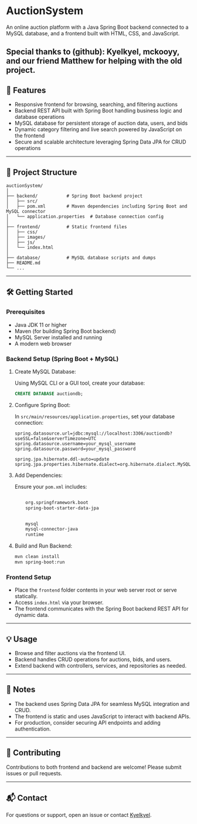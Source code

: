 # AuctionSystem

An online auction platform with a Java Spring Boot backend connected to a MySQL database, and a frontend built with HTML, CSS, and JavaScript.

Special thanks to (github): Kyelkyel, mckooyy, and our friend Matthew for helping with the old project.
---

## 🚀 Features

- Responsive frontend for browsing, searching, and filtering auctions
- Backend REST API built with Spring Boot handling business logic and database operations
- MySQL database for persistent storage of auction data, users, and bids
- Dynamic category filtering and live search powered by JavaScript on the frontend
- Secure and scalable architecture leveraging Spring Data JPA for CRUD operations

---

## 📂 Project Structure

```
auctionSystem/
│
├── backend/           # Spring Boot backend project
│   ├── src/
│   ├── pom.xml        # Maven dependencies including Spring Boot and MySQL connector
│   └── application.properties  # Database connection config
│
├── frontend/          # Static frontend files
│   ├── css/
│   ├── images/
│   ├── js/
│   └── index.html
│
├── database/          # MySQL database scripts and dumps
├── README.md
└── ...
```

---

## 🛠️ Getting Started

### Prerequisites

- Java JDK 11 or higher
- Maven (for building Spring Boot backend)
- MySQL Server installed and running
- A modern web browser

### Backend Setup (Spring Boot + MySQL)

1. Create MySQL Database:

   Using MySQL CLI or a GUI tool, create your database:

   ```sql
   CREATE DATABASE auctiondb;
   ```

2. Configure Spring Boot:

   In `src/main/resources/application.properties`, set your database connection:

   ```properties
   spring.datasource.url=jdbc:mysql://localhost:3306/auctiondb?useSSL=false&serverTimezone=UTC
   spring.datasource.username=your_mysql_username
   spring.datasource.password=your_mysql_password

   spring.jpa.hibernate.ddl-auto=update
   spring.jpa.properties.hibernate.dialect=org.hibernate.dialect.MySQL8Dialect
   ```

3. Add Dependencies:

   Ensure your `pom.xml` includes:

   ```xml
   
       org.springframework.boot
       spring-boot-starter-data-jpa
   
   
       mysql
       mysql-connector-java
       runtime
   
   ```

4. Build and Run Backend:

   ```bash
   mvn clean install
   mvn spring-boot:run
   ```

### Frontend Setup

- Place the `frontend` folder contents in your web server root or serve statically.
- Access `index.html` via your browser.
- The frontend communicates with the Spring Boot backend REST API for dynamic data.

---

## 💡 Usage

- Browse and filter auctions via the frontend UI.
- Backend handles CRUD operations for auctions, bids, and users.
- Extend backend with controllers, services, and repositories as needed.

---

## 📄 Notes

- The backend uses Spring Data JPA for seamless MySQL integration and CRUD.
- The frontend is static and uses JavaScript to interact with backend APIs.
- For production, consider securing API endpoints and adding authentication.

---

## 🤝 Contributing

Contributions to both frontend and backend are welcome! Please submit issues or pull requests.

---

## 📬 Contact

For questions or support, open an issue or contact [Kyelkyel](https://github.com/Kyelkyel).


